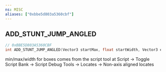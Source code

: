 ```yaml
---
ns: MISC
aliases: ["0xbbe5d803a5360cbf"]
---
```

## ADD_STUNT_JUMP_ANGLED

```c
// 0xBBE5D803A5360CBF
int ADD_STUNT_JUMP_ANGLED(Vector3 startMax, float startWidth, Vector3 endMin, Vector3 endMax, float endWidth, Vector3 cameraPos, int Reward, int set, bool camOptional);
```

min/max/width for boxes comes from the script tool at Script -> Toggle Script Bank -> Script Debug Tools -> Locates -> Non-axis aligned locates

